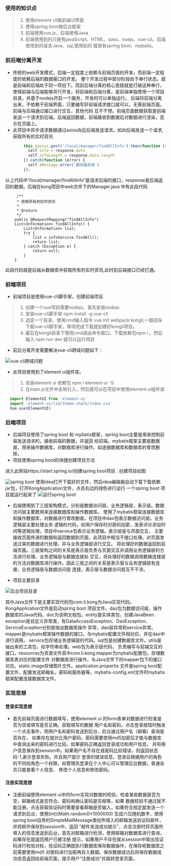 
### 使用的知识点

>1. 使用element UI做前端UI界面
>2. 使用spring boot做后台框架
>3. 前端使用vue.js，后端使用Java
>4. 前端使用到的只是有javaScript、HTML、sass、vuejs、vue-cli。后端使用到的语言Java、sql,使用到的
框架有spring boot、mybatis。

### 前后端分离开发

* 传统的web开发模式，后端一定程度上依赖与前端页面的开发，而前端一定程度的依赖后端的数据接口的开发。
整个开发过程中部分阶段处于串行状态。就是前端和后端处于同一项目下。而前后端分离的核心思路就是打破这种串行，
使得前端与后端能够并行开发，将前端和后端分离，是前端单独使用一个项目目录，并基于nodejs开启一个服务，开发时可以单独运行。
后端将前端分离出来，不依赖于前端界面，只要编写好前端请求接口就可以，无需前端页面。前端与后端通过接口进行交互，其他代码
互不干预。前端页面数据获取是前端发送一个请求到后端，后端返回数据，前端接收到数据后对数据进行渲染，显示在页面上。
* 此项目中异步请求数据通过axios向后后端发送请求。如向后端发送一个请求,获取所有的实时资讯
```javascript
        this.$axios.post('/local/manager/findAllInfo').then(function (response) {
          self.info = response.data
          self.infoLength = response.data.length
        }).catch(function (error) {
          self.$Message.error('服务器异常')
        });
```
以上代码中“/local/manager/findAllInfo”是请求后端的接口，response是后端返回的数据。后端在kong项目中web文件下的Manager.java
中有此段代码
```
     /**
     * 获取所有的实时资讯
     *
     * @return
     */
    public @RequestMapping("findAllInfo")
    List<Information> findAllInfo() {
        List<Information> list;
        try {
            list = infoService.findAll();
            return list;
        } catch (Exception e) {
            return null;
        }
    }

```
此段代码就是后端从数据库中获取所有的实时资讯,此时前后端接口已经打通。

### 前端项目

* 前端项目是使用vue-cli脚手架，创建前端项目

>1. 创建一个vue项目需要nodejs，首先安装nodejs.
>2. 安装vue-cli脚手架 npm install -g vue-cli
>3. 选定一个目录，使用cmd输入指令 vue init webpack kongli,一路回车下载vue-cli脚手架，等待完成下载就创建好kongli项目。
>4. 最后在kongli目录下使用cmd调出命令窗口，下载依赖包npm i 。然后输入 npm run dev 就可以运行项目

* 前后分离开发需要解决vue-cli跨域问题如下：

![vue-cli跨域问题](./image/cli.png)

* 此项目使用到了element ui组件库。
>1. 安装element ui 依赖包 npm i element-ui -S
>2. 在main.js文件中全局引入，然后就可以在项目中使用element ui组件库
```javascript
  import ElementUI from 'element-ui'
  import 'element-ui/lib/theme-chalk/index.css'
  Vue.use(ElementUI)
```

### 后端项目
* 后端项目使用了spring boot 和 mybatis框架，spring boot主要是用来控制前端发送请求的，接收前端的数据，并返回
给前端。mybatis框架主要是数据层，用来操作数据库，对数据库进行操作。如连接数据库和数据库的曾改删除。
* 项目使用spring boot的快捷创建项目方法

进入此网站https://start.spring.io/创建spring boot项目
. 创建项目如图

![spring boot](./image/springboot.png)
使用idea打开下载好的文件，然后idea编辑器自动下载下载依赖jar包，打开KongApplication文件，点击右边的绿色进行运行
一个spring boot 项目就运行起来了
![运行spring boot ](./image/springRun.png)

* 后端使用到了三层架构模式，分别是数据访问层，业务逻辑层，表示层。数据访问层主要数用来连接数据库和操作数据库。
使用了mybatis框架连接数据库和操作数据库，对数据进行曾改删查。在项目中dao包表示数据访问层。业务逻辑层主要处理业务
逻辑的代码，如用户保存时对密码加密，发表评论添加时间等逻辑处理，项目中service包表示业务逻辑。表示层是与页面交互，
主要接收页面传递的数据和返回数据到页面，此项目中相当于接口处理。对页面发送过来的数据进行处理，并与业务逻辑层进行交互。
将处理好的数据返回到前端页面。三层架构之间的关系是表示层负责与页面交互并调用业务逻辑层的方法进行处理，业务逻辑层与数据连接处
交互，将处理好的数据调用数据连接层的方法对数据库进行操作。因此三层之间的关系是表示层与业务逻辑层有连接，业务逻辑层与数据访问层
连接，表示层与数据访问层互不干涉。

* 项目主要目录

![后台项目目录](./image/mvn.png)

其中Java文件下是主要实现代码包com.li.kong为Java实现代码。KongApplication文件是启动spring boot
项目文件。dao包为数据访问层，操作数据库的Java代码。doc为说明文档包。entity是实体类包，创建JavaBeen.
exception是自定义异常类，有DataAccessException、DaoException、ServiceException分别是抛出数据库操作
异常，dao层异常和service异常。mapper是mybatis框架操作数据的接口。与mybatis配置文件相对应，并在dao中进行调用。
service包存储业务逻辑层的代码。sql包是创建数据库文件。utils是抽出来的工具包，如字符串处理。web包为表示层代码，
负责编写与前端交互的接口。resources为资源文件其中com.li.kong.mapper为mybatis配置包，存储数据库表对应的配置文件
对数据库进行操作，与Java文件下的mapper包下的接口对应。static.image存储图片文件。application.propertis
文件是spring boot配置文件，配置发送邮箱名，密码和服务器等。mybatis-config.xml文件时mybatis框架配置连接数据库文件。
### 实现思想

#### 登录实现思想

* 首先前端页面进行数据填写，使用element ui 的form表单对数据进行检查是否为空或填写是否正确。获取填写的数据
用户名和密码，点击登录按钮时触发一个点击事件，把用户名和密码发送到后台，后台通过用户名（邮箱）查询是否存在，
如果存在就对比用户密码，密码需要使用md5加密后才能与数据库中查询出来的密码进行比较。如果密码正确返回登录成功和用户信息。
并将用户信息保存到session中。如果用户名不存在或密码比较错误，则返回状态码-1,表示登录失败。并且用户提示
登录的错误信息。登录后根据用户的角色的不同给角色一个权限，如管理员登录在个人中心可以管理后台数据，普通会员只能查看个人信息、
修改个人信息和修改密码。

#### 注册实现思想

* 注册前端使用element ui中的form实现对数据的校验，检查某些数据是否为空，邮箱格式是否符合。密码和确认密码是否相等，如果
数据校验不通过就不能注册。点击获取验证码时需要查看邮箱是否输入，如果符合规定就发送一个请求到后台，使用(int)(Math.random()*1000000)
生成六位随机数字，使用spring boot自带的SimpleMailMessage类给所填入的邮箱发送验证码邮件，并将邮件保存到session中，返回
“邮件发送成功提示”，点击注册时将页面所填入的信息发送到后台，首先对邮箱进行检测，使用邮箱对数据库进行查询，如果存在就返回用户已被注册
提示，如果用户不存在就从session中取出验证码进行校验对标，验证码正确就执行数据库保存数据操作，在保存呢数据库之前需要使用md5
对密码进行加密再存入数据。保存数据成功后将保存数据成功信息返回给前端页面，提示用户“注册成功”并跳转登录页面。




